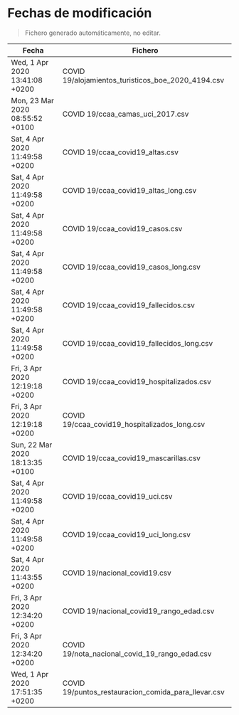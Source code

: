 # Fechas de modificación

> Fichero generado automáticamente, no editar.

| Fecha                           | Fichero                  |
|---------------------------------|--------------------------|
| Wed, 1 Apr 2020 13:41:08 +0200  | COVID 19/alojamientos_turisticos_boe_2020_4194.csv |
| Mon, 23 Mar 2020 08:55:52 +0100  | COVID 19/ccaa_camas_uci_2017.csv |
| Sat, 4 Apr 2020 11:49:58 +0200  | COVID 19/ccaa_covid19_altas.csv |
| Sat, 4 Apr 2020 11:49:58 +0200  | COVID 19/ccaa_covid19_altas_long.csv |
| Sat, 4 Apr 2020 11:49:58 +0200  | COVID 19/ccaa_covid19_casos.csv |
| Sat, 4 Apr 2020 11:49:58 +0200  | COVID 19/ccaa_covid19_casos_long.csv |
| Sat, 4 Apr 2020 11:49:58 +0200  | COVID 19/ccaa_covid19_fallecidos.csv |
| Sat, 4 Apr 2020 11:49:58 +0200  | COVID 19/ccaa_covid19_fallecidos_long.csv |
| Fri, 3 Apr 2020 12:19:18 +0200  | COVID 19/ccaa_covid19_hospitalizados.csv |
| Fri, 3 Apr 2020 12:19:18 +0200  | COVID 19/ccaa_covid19_hospitalizados_long.csv |
| Sun, 22 Mar 2020 18:13:35 +0100  | COVID 19/ccaa_covid19_mascarillas.csv |
| Sat, 4 Apr 2020 11:49:58 +0200  | COVID 19/ccaa_covid19_uci.csv |
| Sat, 4 Apr 2020 11:49:58 +0200  | COVID 19/ccaa_covid19_uci_long.csv |
| Sat, 4 Apr 2020 11:43:55 +0200  | COVID 19/nacional_covid19.csv |
| Fri, 3 Apr 2020 12:34:20 +0200  | COVID 19/nacional_covid19_rango_edad.csv |
| Fri, 3 Apr 2020 12:34:20 +0200  | COVID 19/nota_nacional_covid_19_rango_edad.csv |
| Wed, 1 Apr 2020 17:51:35 +0200  | COVID 19/puntos_restauracion_comida_para_llevar.csv |
